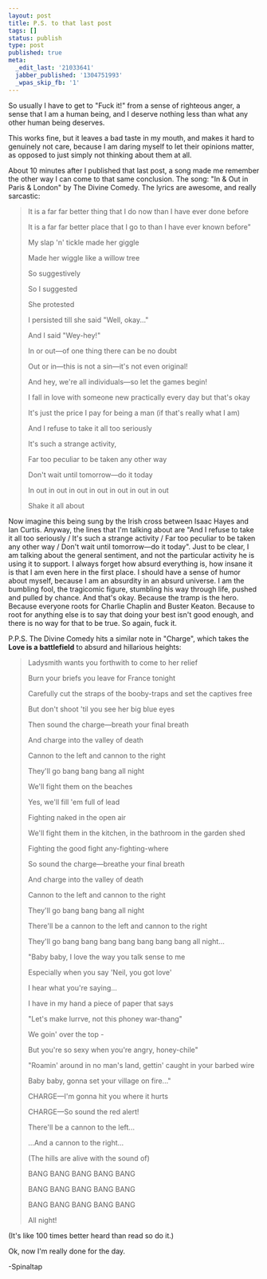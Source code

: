 ```yaml
---
layout: post
title: P.S. to that last post
tags: []
status: publish
type: post
published: true
meta:
  _edit_last: '21033641'
  jabber_published: '1304751993'
  _wpas_skip_fb: '1'
---
```

So usually I have to get to "Fuck it!" from a sense of righteous anger, a sense that I am a human being, and I deserve nothing less than what any other human being deserves. 

This works fine, but it leaves a bad taste in my mouth, and makes it hard to genuinely not care, because I am daring myself to let their opinions matter, as opposed to just simply not thinking about them at all.

About 10 minutes after I published that last post, a song made me remember the other way I can come to that same conclusion. The song: "In &amp; Out in Paris &amp; London" by The Divine Comedy. The lyrics are awesome, and really sarcastic: 	  

> It is a far far better thing that I do now than I have ever done before
>
> It is a far far better place that I go to than I have ever known before"
>
> My slap 'n' tickle made her giggle
>
> Made her wiggle like a willow tree
>
> So suggestively
>
> So I suggested
>
> She protested
>
> I persisted till she said "Well, okay..."
>
> And I said "Wey-hey!"
>
> 
>
> In or out—of one thing there can be no doubt
>
> Out or in—this is not a sin—it's not even original!
>
> And hey, we're all individuals—so let the games begin!
>
> 
>
> I fall in love with someone new practically every day but that's okay
>
> It's just the price I pay for being a man (if that's really what I am)
>
> And I refuse to take it all too seriously
>
> It's such a strange activity,
>
> Far too peculiar to be taken any other way
>
> Don't wait until tomorrow—do it today
>
> 
>
> In out in out in out in out in out in out in out
>
> 
>
> Shake it all about 
>


Now imagine this being sung by the Irish cross between Isaac Hayes and Ian Curtis. Anyway, the lines that I'm talking about are "And I refuse to take it all too seriously / It's such a strange activity / Far too peculiar to be taken any other way / Don't wait until tomorrow—do it today". Just to be clear, I am talking about the general sentiment, and not the particular activity he is using it to support. I always forget how absurd everything is, how insane it is that I am even here in the first place. I should have a sense of humor about myself, because I am an absurdity in an absurd universe. I am the bumbling fool, the tragicomic figure, stumbling his way through life, pushed and pulled by chance. And that's okay. Because the tramp is the hero. Because everyone roots for Charlie Chaplin and Buster Keaton. Because to root for anything else is to say that doing your best isn't good enough, and there is no way for that to be true. So again, fuck it. 

P.P.S. The Divine Comedy hits a similar note in "Charge", which takes the <b>Love is a battlefield</b> to absurd and hillarious heights: 

> Ladysmith wants you forthwith to come to her relief
>
> Burn your briefs you leave for France tonight
>
> Carefully cut the straps of the booby-traps and set the captives free
>
> But don't shoot 'til you see her big blue eyes
>
> 
>
> Then sound the charge—breath your final breath
>
> And charge into the valley of death
>
> Cannon to the left and cannon to the right
>
> They'll go bang bang bang all night
>
> 
>
> We'll fight them on the beaches
>
> Yes, we'll fill 'em full of lead
>
> Fighting naked in the open air
>
> We'll fight them in the kitchen, in the bathroom in the garden shed
>
> Fighting the good fight any-fighting-where
>
> 
>
> So sound the charge—breathe your final breath
>
> And charge into the valley of death
>
> Cannon to the left and cannon to the right
>
> They'll go bang bang bang all night
>
> There'll be a cannon to the left and cannon to the right
>
> They'll go bang bang bang bang bang bang bang all night...
>
> 
>
> "Baby baby, I love the way you talk sense to me
>
> Especially when you say 'Neil, you got love'
>
> I hear what you're saying...
>
> I have in my hand a piece of paper that says
>
> "Let's make lurrve, not this phoney war-thang"
>
> We goin' over the top -
>
> But you're so sexy when you're angry, honey-chile"
>
> 
>
> "Roamin' around in no man's land, gettin' caught in your barbed wire
>
> Baby baby, gonna set your village on fire..."
>
> 
>
> CHARGE—I'm gonna hit you where it hurts
>
> CHARGE—So sound the red alert!
>
> There'll be a cannon to the left...
>
> ...And a cannon to the right...
>
> (The hills are alive with the sound of)
>
> BANG BANG BANG BANG BANG
>
> BANG BANG BANG BANG BANG
>
> BANG BANG BANG BANG BANG
>
> All night! 
>


(It's like 100 times better heard than read so do it.)

Ok, now I'm really done for the day. 

-Spinaltap
